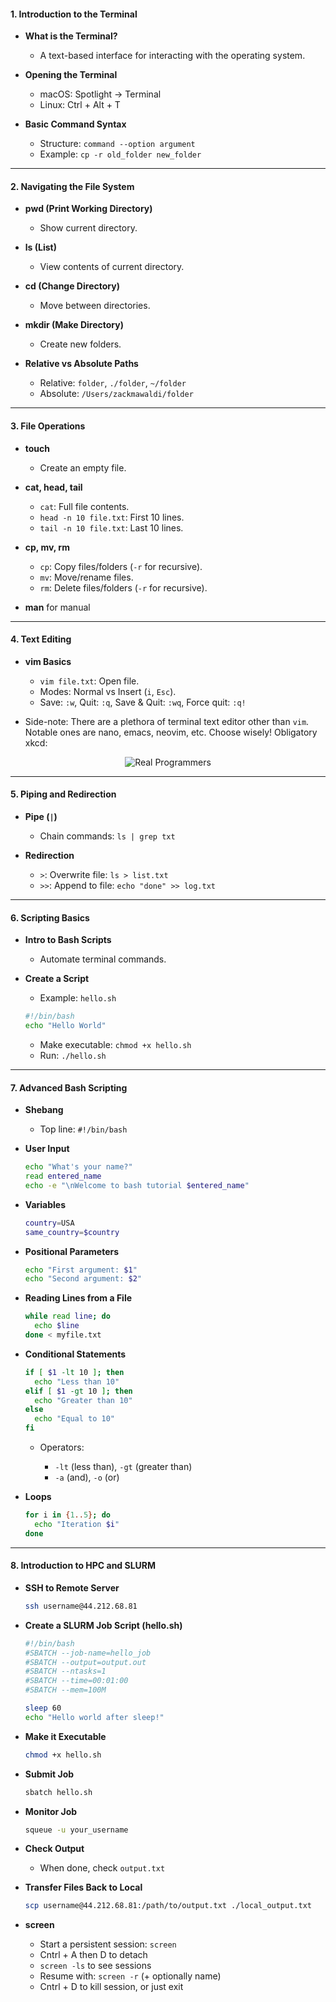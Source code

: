#### 1. **Introduction to the Terminal**

* **What is the Terminal?**

  * A text-based interface for interacting with the operating system.
* **Opening the Terminal**

  * macOS: Spotlight → Terminal
  * Linux: Ctrl + Alt + T
* **Basic Command Syntax**

  * Structure: `command --option argument`
  * Example: `cp -r old_folder new_folder`

---

#### 2. **Navigating the File System**

* **pwd (Print Working Directory)**

  * Show current directory.
* **ls (List)**

  * View contents of current directory.
* **cd (Change Directory)**

  * Move between directories.
* **mkdir (Make Directory)**

  * Create new folders.
* **Relative vs Absolute Paths**

  * Relative: `folder`, `./folder`, `~/folder`
  * Absolute: `/Users/zackmawaldi/folder`

---

#### 3. **File Operations**

* **touch**

  * Create an empty file.
* **cat, head, tail**

  * `cat`: Full file contents.
  * `head -n 10 file.txt`: First 10 lines.
  * `tail -n 10 file.txt`: Last 10 lines.
* **cp, mv, rm**

  * `cp`: Copy files/folders (`-r` for recursive).
  * `mv`: Move/rename files.
  * `rm`: Delete files/folders (`-r` for recursive).
    
* **man** for manual

---

#### 4. **Text Editing**

* **vim Basics**

  * `vim file.txt`: Open file.
  * Modes: Normal vs Insert (`i`, `Esc`).
  * Save: `:w`, Quit: `:q`, Save & Quit: `:wq`, Force quit: `:q!`

* Side-note: There are a plethora of terminal text editor other than `vim`. Notable ones are nano, emacs, neovim, etc. Choose wisely! Obligatory xkcd:

<div align="center">
  <img src="https://imgs.xkcd.com/comics/real_programmers.png" alt="Real Programmers"/>
</div>

---

#### 5. **Piping and Redirection**

* **Pipe (`|`)**

  * Chain commands: `ls | grep txt`
* **Redirection**

  * `>`: Overwrite file: `ls > list.txt`
  * `>>`: Append to file: `echo "done" >> log.txt`

---

#### 6. **Scripting Basics**

* **Intro to Bash Scripts**

  * Automate terminal commands.
* **Create a Script**

  * Example: `hello.sh`

  ```bash
  #!/bin/bash
  echo "Hello World"
  ```

  * Make executable: `chmod +x hello.sh`
  * Run: `./hello.sh`

---

#### 7. **Advanced Bash Scripting**

* **Shebang**

  * Top line: `#!/bin/bash`
* **User Input**

  ```bash
  echo "What's your name?"
  read entered_name
  echo -e "\nWelcome to bash tutorial $entered_name"
  ```
* **Variables**

  ```bash
  country=USA
  same_country=$country
  ```
* **Positional Parameters**

  ```bash
  echo "First argument: $1"
  echo "Second argument: $2"
  ```
* **Reading Lines from a File**

  ```bash
  while read line; do
    echo $line
  done < myfile.txt
  ```
* **Conditional Statements**

  ```bash
  if [ $1 -lt 10 ]; then
    echo "Less than 10"
  elif [ $1 -gt 10 ]; then
    echo "Greater than 10"
  else
    echo "Equal to 10"
  fi
  ```

  * Operators:

    * `-lt` (less than), `-gt` (greater than)
    * `-a` (and), `-o` (or)
* **Loops**

  ```bash
  for i in {1..5}; do
    echo "Iteration $i"
  done
  ```

---

#### 8. **Introduction to HPC and SLURM**

* **SSH to Remote Server**

  ```bash
  ssh username@44.212.68.81
  ```
* **Create a SLURM Job Script (hello.sh)**

  ```bash
  #!/bin/bash
  #SBATCH --job-name=hello_job
  #SBATCH --output=output.out
  #SBATCH --ntasks=1
  #SBATCH --time=00:01:00
  #SBATCH --mem=100M

  sleep 60
  echo "Hello world after sleep!"
  ```
* **Make it Executable**

  ```bash
  chmod +x hello.sh
  ```
* **Submit Job**

  ```bash
  sbatch hello.sh
  ```
* **Monitor Job**

  ```bash
  squeue -u your_username
  ```
* **Check Output**

  * When done, check `output.txt`
* **Transfer Files Back to Local**

  ```bash
  scp username@44.212.68.81:/path/to/output.txt ./local_output.txt
  ```
* **screen**
  * Start a persistent session: `screen`
  * Cntrl + A then D to detach
  * `screen -ls` to see sessions
  * Resume with: `screen -r` (+ optionally name)
  * Cntrl + D to kill session, or just exit